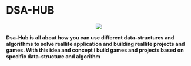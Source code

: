 # DSA-HUB

<p align="center">
  <img src="bg.png">
</p>

**Dsa-Hub is all about how you can use different data-structures and algorithms to solve reallife application and building reallife projects and games. With this idea and concept i build games and projects  based on specific data-structure and algorithm**
